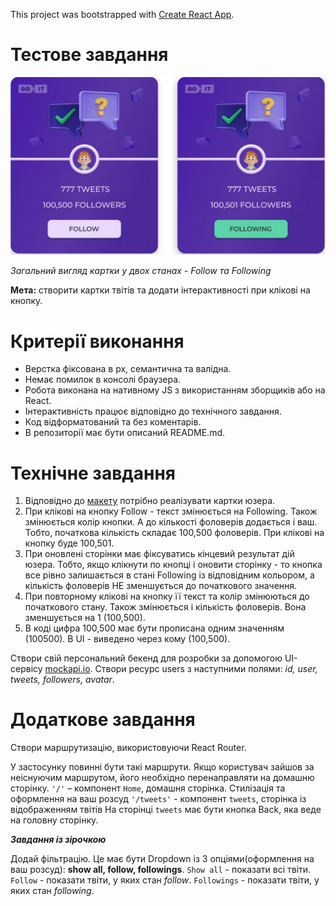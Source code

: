 This project was bootstrapped with
[Create React App](https://github.com/facebook/create-react-app).

# Тестове завдання

![picture](public/task_image.png)

_Загальний вигляд картки у двох станах - Follow та Following_

<b>Мета:</b> створити картки твітів та додати інтерактивності при клікові на
кнопку.

# Критерії виконання

<ul>
<li>Верстка фіксована в рх, семантична та валідна.</li>
<li>Немає помилок в консолі браузера.</li>
<li>Робота виконана на нативному JS з використанням зборщиків або на React.</li>
<li>Інтерактивність працює відповідно до технічного завдання.</li>
<li>Код відформатований та без коментарів.</li>
<li>В репозиторії має бути описаний README.md.</li>
</ul>

# Технічне завдання

1. Відповідно до
   [макету](https://www.figma.com/file/zun1oP6NmS2Lmgbcj6e1IG/Test?node-id=0-1&t=fKfPK1hQF3isHhAC-0)
   потрібно реалізувати картки юзера.
2. При клікові на кнопку Follow - текст змінюється на Following. Також
   змінюється колір кнопки. А до кількості фоловерів додається і ваш. Тобто,
   початкова кількість складає 100,500 фоловерів. При клікові на кнопку буде
   100,501.
3. При оновлені сторінки має фіксуватись кінцевий результат дій юзера. Тобто,
   якщо клікнути по кнопці і оновити сторінку - то кнопка все рівно залишається
   в стані Following із відповідним кольором, а кількість фоловерів НЕ
   зменшується до початкового значення.
4. При повторному клікові на кнопку її текст та колір змінюються до початкового
   стану. Також змінюється і кількість фоловерів. Вона зменшується на 1
   (100,500).
5. В коді цифра 100,500 має бути прописана одним значенням (100500). В UI -
   виведено через кому (100,500).

Створи свій персональний бекенд для розробки за допомогою UI-сервісу
[mockapi.io](https://mockapi.io/projects). Створи ресурс users з наступними
полями: _id, user, tweets, followers, avatar_.

# Додаткове завдання

Створи маршрутизацію, використовуючи React Router.

У застосунку повинні бути такі маршрути. Якщо користувач зайшов за неіснуючим
маршрутом, його необхідно перенаправляти на домашню сторінку. `'/'` – компонент
`Home`, домашня сторінка. Стилізація та оформлення на ваш розсуд `'/tweets'` -
компонент `tweets`, сторінка із відображенням твітів На сторінці `tweets` має
бути кнопка Back, яка веде на головну сторінку.

<b>_Завдання із зірочкою_</b>

Додай фільтрацію. Це має бути Dropdown із 3 опціями(оформлення на ваш розсуд):
<b>show all, follow, followings</b>. `Show all` - показати всі твіти. `Follow` -
показати твіти, у яких стан _follow_. `Followings` - показати твіти, у яких стан
_following_.
